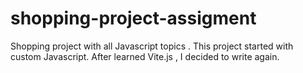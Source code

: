 # shopping-project-assigment

Shopping project with all Javascript topics .
This project started with custom Javascript. After learned Vite.js , I decided to write again.
